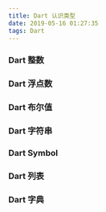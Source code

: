 ```yaml
---
title: Dart 认识类型
date: 2019-05-16 01:27:35
tags: Dart
---
```




### Dart 整数


### Dart 浮点数


### Dart 布尔值


### Dart 字符串



### Dart Symbol 


### Dart 列表


### Dart 字典





